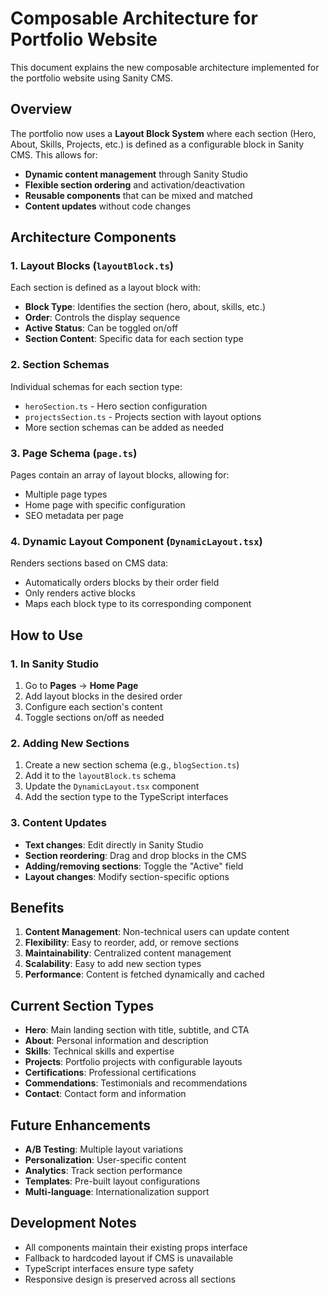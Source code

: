 # Composable Architecture for Portfolio Website

This document explains the new composable architecture implemented for the portfolio website using Sanity CMS.

## Overview

The portfolio now uses a **Layout Block System** where each section (Hero, About, Skills, Projects, etc.) is defined as a configurable block in Sanity CMS. This allows for:

- **Dynamic content management** through Sanity Studio
- **Flexible section ordering** and activation/deactivation
- **Reusable components** that can be mixed and matched
- **Content updates** without code changes

## Architecture Components

### 1. Layout Blocks (`layoutBlock.ts`)
Each section is defined as a layout block with:
- **Block Type**: Identifies the section (hero, about, skills, etc.)
- **Order**: Controls the display sequence
- **Active Status**: Can be toggled on/off
- **Section Content**: Specific data for each section type

### 2. Section Schemas
Individual schemas for each section type:
- `heroSection.ts` - Hero section configuration
- `projectsSection.ts` - Projects section with layout options
- More section schemas can be added as needed

### 3. Page Schema (`page.ts`)
Pages contain an array of layout blocks, allowing for:
- Multiple page types
- Home page with specific configuration
- SEO metadata per page

### 4. Dynamic Layout Component (`DynamicLayout.tsx`)
Renders sections based on CMS data:
- Automatically orders blocks by their order field
- Only renders active blocks
- Maps each block type to its corresponding component

## How to Use

### 1. In Sanity Studio
1. Go to **Pages** → **Home Page**
2. Add layout blocks in the desired order
3. Configure each section's content
4. Toggle sections on/off as needed

### 2. Adding New Sections
1. Create a new section schema (e.g., `blogSection.ts`)
2. Add it to the `layoutBlock.ts` schema
3. Update the `DynamicLayout.tsx` component
4. Add the section type to the TypeScript interfaces

### 3. Content Updates
- **Text changes**: Edit directly in Sanity Studio
- **Section reordering**: Drag and drop blocks in the CMS
- **Adding/removing sections**: Toggle the "Active" field
- **Layout changes**: Modify section-specific options

## Benefits

1. **Content Management**: Non-technical users can update content
2. **Flexibility**: Easy to reorder, add, or remove sections
3. **Maintainability**: Centralized content management
4. **Scalability**: Easy to add new section types
5. **Performance**: Content is fetched dynamically and cached

## Current Section Types

- **Hero**: Main landing section with title, subtitle, and CTA
- **About**: Personal information and description
- **Skills**: Technical skills and expertise
- **Projects**: Portfolio projects with configurable layouts
- **Certifications**: Professional certifications
- **Commendations**: Testimonials and recommendations
- **Contact**: Contact form and information

## Future Enhancements

- **A/B Testing**: Multiple layout variations
- **Personalization**: User-specific content
- **Analytics**: Track section performance
- **Templates**: Pre-built layout configurations
- **Multi-language**: Internationalization support

## Development Notes

- All components maintain their existing props interface
- Fallback to hardcoded layout if CMS is unavailable
- TypeScript interfaces ensure type safety
- Responsive design is preserved across all sections
